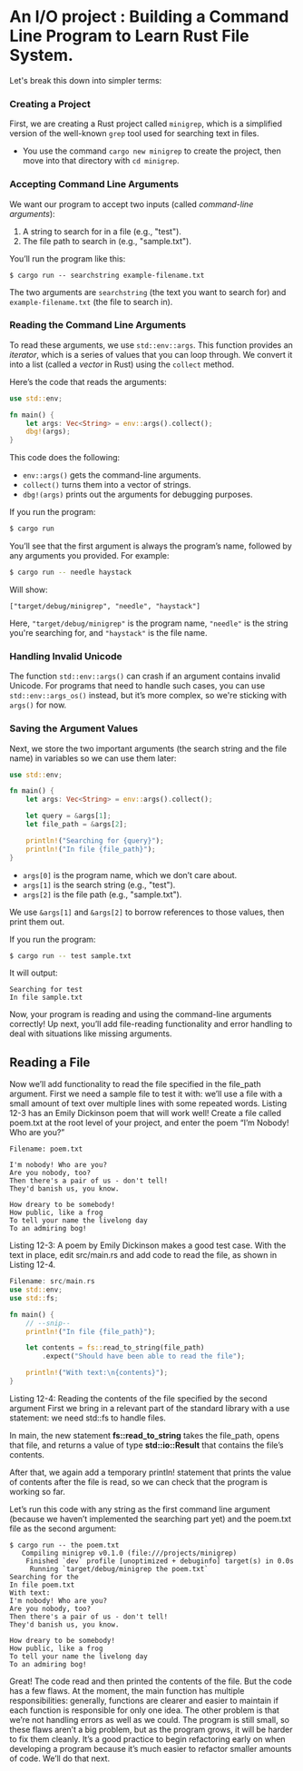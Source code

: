 # An I/O project : Building a Command Line Program to Learn Rust File System.         


Let's break this down into simpler terms:

### **Creating a Project**

First, we are creating a Rust project called `minigrep`, which is a simplified version of the well-known `grep` tool used for searching text in files. 

- You use the command `cargo new minigrep` to create the project, then move into that directory with `cd minigrep`.

### **Accepting Command Line Arguments**

We want our program to accept two inputs (called *command-line arguments*):
1. A string to search for in a file (e.g., "test").
2. The file path to search in (e.g., "sample.txt").

You’ll run the program like this:
```
$ cargo run -- searchstring example-filename.txt
```
The two arguments are `searchstring` (the text you want to search for) and `example-filename.txt` (the file to search in).

### **Reading the Command Line Arguments**

To read these arguments, we use `std::env::args`. This function provides an *iterator*, which is a series of values that you can loop through. We convert it into a list (called a *vector* in Rust) using the `collect` method.

Here’s the code that reads the arguments:

```rust
use std::env;

fn main() {
    let args: Vec<String> = env::args().collect();
    dbg!(args);
}
```

This code does the following:
- `env::args()` gets the command-line arguments.
- `collect()` turns them into a vector of strings.
- `dbg!(args)` prints out the arguments for debugging purposes.

If you run the program:
```bash
$ cargo run
```
You’ll see that the first argument is always the program’s name, followed by any arguments you provided. For example:
```bash
$ cargo run -- needle haystack
```
Will show:
```
["target/debug/minigrep", "needle", "haystack"]
```

Here, `"target/debug/minigrep"` is the program name, `"needle"` is the string you're searching for, and `"haystack"` is the file name.

### **Handling Invalid Unicode**

The function `std::env::args()` can crash if an argument contains invalid Unicode. For programs that need to handle such cases, you can use `std::env::args_os()` instead, but it’s more complex, so we're sticking with `args()` for now.

### **Saving the Argument Values**

Next, we store the two important arguments (the search string and the file name) in variables so we can use them later:

```rust
use std::env;

fn main() {
    let args: Vec<String> = env::args().collect();

    let query = &args[1];
    let file_path = &args[2];

    println!("Searching for {query}");
    println!("In file {file_path}");
}
```

- `args[0]` is the program name, which we don’t care about.
- `args[1]` is the search string (e.g., "test").
- `args[2]` is the file path (e.g., "sample.txt").

We use `&args[1]` and `&args[2]` to borrow references to those values, then print them out.

If you run the program:
```bash
$ cargo run -- test sample.txt
```
It will output:
```
Searching for test
In file sample.txt
```

Now, your program is reading and using the command-line arguments correctly! Up next, you’ll add file-reading functionality and error handling to deal with situations like missing arguments.









## Reading a File
Now we’ll add functionality to read the file specified in the file_path argument. First we need a sample file to test it with: we’ll use a file with a small amount of text over multiple lines with some repeated words. Listing 12-3 has an Emily Dickinson poem that will work well! Create a file called poem.txt at the root level of your project, and enter the poem “I’m Nobody! Who are you?”

`Filename: poem.txt`
``` 
I'm nobody! Who are you?
Are you nobody, too?
Then there's a pair of us - don't tell!
They'd banish us, you know.

How dreary to be somebody!
How public, like a frog
To tell your name the livelong day
To an admiring bog! 

```
Listing 12-3: A poem by Emily Dickinson makes a good test case.
With the text in place, edit src/main.rs and add code to read the file, as shown in Listing 12-4.

``` rust
Filename: src/main.rs
use std::env;
use std::fs;

fn main() {
    // --snip--
    println!("In file {file_path}");

    let contents = fs::read_to_string(file_path)
        .expect("Should have been able to read the file");

    println!("With text:\n{contents}");
}
```
Listing 12-4: Reading the contents of the file specified by the second argument
First we bring in a relevant part of the standard library with a use statement: we need std::fs to handle files.

In main, the new statement **fs::read_to_string** takes the file_path, opens that file, and returns a value of type **std::io::Result<String>** that contains the file’s contents.

After that, we again add a temporary println! statement that prints the value of contents after the file is read, so we can check that the program is working so far.

Let’s run this code with any string as the first command line argument (because we haven’t implemented the searching part yet) and the poem.txt file as the second argument:

``` 
$ cargo run -- the poem.txt
   Compiling minigrep v0.1.0 (file:///projects/minigrep)
    Finished `dev` profile [unoptimized + debuginfo] target(s) in 0.0s
     Running `target/debug/minigrep the poem.txt`
Searching for the
In file poem.txt
With text:
I'm nobody! Who are you?
Are you nobody, too?
Then there's a pair of us - don't tell!
They'd banish us, you know.

How dreary to be somebody!
How public, like a frog
To tell your name the livelong day
To an admiring bog!

```


Great! The code read and then printed the contents of the file. But the code has a few flaws. At the moment, the main function has multiple responsibilities: generally, functions are clearer and easier to maintain if each function is responsible for only one idea. The other problem is that we’re not handling errors as well as we could. The program is still small, so these flaws aren’t a big problem, but as the program grows, it will be harder to fix them cleanly. It’s a good practice to begin refactoring early on when developing a program because it’s much easier to refactor smaller amounts of code. We’ll do that next.


